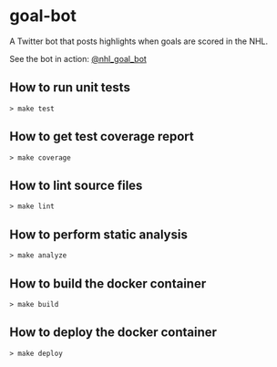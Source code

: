 # goal-bot

A Twitter bot that posts highlights when goals are scored in the NHL.

See the bot in action: [@nhl_goal_bot](https://twitter.com/nhl_goal_bot)

## How to run unit tests

```shell
> make test
```

## How to get test coverage report

```shell
> make coverage
```

## How to lint source files

```shell
> make lint
```

## How to perform static analysis

```shell
> make analyze
```

## How to build the docker container

```shell
> make build
```

## How to deploy the docker container

```shell
> make deploy
```
